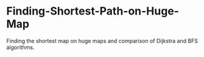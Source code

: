 # Finding-Shortest-Path-on-Huge-Map
Finding the shortest map on huge maps and comparison of Dijkstra and BFS algorithms.
